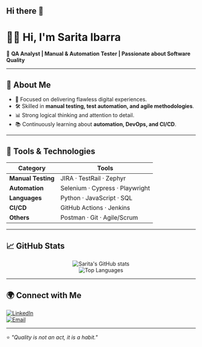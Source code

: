## Hi there 👋

<!--
**saritabustos91-star/saritabustos91-star** is a ✨ _special_ ✨ repository because its `README.md` (this file) appears on your GitHub profile.

Here are some ideas to get you started:

- 🔭 I’m currently working on ...
- 🌱 I’m currently learning ...
- 👯 I’m looking to collaborate on ...
- 🤔 I’m looking for help with ...
- 💬 Ask me about ...
- 📫 How to reach me: ...
- 😄 Pronouns: ...
- ⚡ Fun fact: ...
-->

<!--
# 👩‍💻 Hola, soy Sarita Ibarra  

🌟 **QA Analyst | Tester Manual & Automatización | Apasionada por la calidad del software**  

---

## 🚀 Sobre mí  
- 🔎 Enfocada en garantizar experiencias digitales sin errores.  
- 🛠️ Conocimientos en **pruebas manuales, automatizadas y metodologías ágiles**.  
- 📊 Me gusta resolver problemas con **pensamiento lógico y enfoque en el detalle**.  
- 📚 Aprendiendo siempre sobre **automatización, DevOps y CI/CD**.  

---

## 🧰 Tecnologías & Herramientas  
<div align="center">

| Categoría | Herramientas |
|-----------|--------------|
| **Pruebas Manuales** | JIRA · TestRail · Zephyr |
| **Automatización** | Selenium · Cypress · Playwright |
| **Lenguajes** | Python · JavaScript · SQL |
| **CI/CD** | GitHub Actions · Jenkins |
| **Otros** | Postman · Git · Agile/Scrum |

</div>

---

## 📈 GitHub Stats  

<div align="center">

![GitHub Stats](https://github-readme-stats.vercel.app/api?username=saritabustos91-star&show_icons=true&theme=radical)  
![Top Langs](https://github-readme-stats.vercel.app/api/top-langs/?username=saritabustos91-star&layout=compact&theme=radical)

</div>

---

## 🌍 Conéctate conmigo  
[![LinkedIn](https://img.shields.io/badge/LinkedIn-0A66C2?style=for-the-badge&logo=linkedin&logoColor=white)](https://www.linkedin.com/in/sarita-maria-ibarra-bustos-83b358185/)  
[![Email](https://img.shields.io/badge/Email-D14836?style=for-the-badge&logo=gmail&logoColor=white)](mailto:saritabustos91@gmail.com)

---

⭐️ *"La calidad no es un acto, es un hábito."*  

-->


# 👩‍💻 Hi, I'm Sarita Ibarra  

🌟 **QA Analyst | Manual & Automation Tester | Passionate about Software Quality**  

---

## 🚀 About Me  
- 🔎 Focused on delivering flawless digital experiences.  
- 🛠️ Skilled in **manual testing, test automation, and agile methodologies**.  
- 📊 Strong logical thinking and attention to detail.  
- 📚 Continuously learning about **automation, DevOps, and CI/CD**.  

---

## 🧰 Tools & Technologies  
<div align="center">

| Category | Tools |
|----------|-------|
| **Manual Testing** | JIRA · TestRail · Zephyr |
| **Automation** | Selenium · Cypress · Playwright |
| **Languages** | Python · JavaScript · SQL |
| **CI/CD** | GitHub Actions · Jenkins |
| **Others** | Postman · Git · Agile/Scrum |

</div>

---

## 📈 GitHub Stats  

<div align="center">

![Sarita's GitHub stats](https://github-readme-stats.vercel.app/api?username=SaritaIbarra&show_icons=true&theme=radical)  
![Top Languages](https://github-readme-stats.vercel.app/api/top-langs/?username=SaritaIbarra&layout=compact&theme=radical)

</div>


---

## 🌍 Connect with Me  
[![LinkedIn](https://img.shields.io/badge/LinkedIn-0A66C2?style=for-the-badge&logo=linkedin&logoColor=white)](https://www.linkedin.com/in/sarita-maria-ibarra-bustos-83b358185/)  
[![Email](https://img.shields.io/badge/Email-D14836?style=for-the-badge&logo=gmail&logoColor=white)](mailto:saritabustos91@gmail.com)

---

⭐️ *"Quality is not an act, it is a habit."*  

